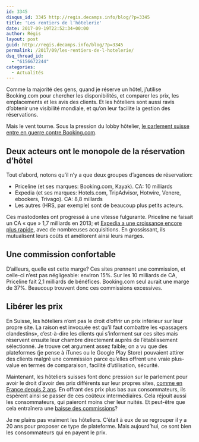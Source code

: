 ```yaml
---
id: 3345
disqus_id: 3345 http://regis.decamps.info/blog/?p=3345
title: 'Les rentiers de l’hôtelerie'
date: 2017-09-19T22:52:34+00:00
author: Régis
layout: post
guid: http://regis.decamps.info/blog/?p=3345
permalink: /2017/09/les-rentiers-de-l-hotelerie/
dsq_thread_id:
  - "6156672244"
categories:
  - Actualités
---
```

Comme la majorité des gens, quand je réserve un hôtel, j’utilise Booking.com pour chercher les disponibilités, et comparer les prix, les emplacements et les avis des clients. Et les hôteliers sont aussi ravis d’obtenir une visibilité mondiale, et qu’on leur facilite la gestion des réservations. 

Mais le vent tourne. Sous la pression du lobby hôtelier, <a href="https://www.letemps.ch/suisse/2017/09/18/guerre-bookingcom-aura-bien-lieu" target="_blank">le parlement suisse entre en guerre contre Booking.com</a>.
  
<!--more-->

## Deux acteurs ont le monopole de la réservation d’hôtel

Tout d’abord, notons qu’il n’y a que deux groupes d’agences de réservation:

  * Priceline (et ses marques: Booking.com, Kayak). CA: 10 milliards
  * Expedia (et ses marques: Hotels.com, TripAdvisor, Hotwire, Venere, ebookers, Trivago). CA: 8,8 millards
  * Les autres (HRS, par exemple) sont de beaucoup plus petits acteurs.

Ces mastodontes ont progressé à une vitesse fulgurante. Priceline ne faisait un CA « que » 1,7 milliards en 2013; et <a href="https://www.tendancehotellerie.fr/articles-breves/marketing-distribution/7056-article/resultats-3eme-trimestre-2016-tierce-priceline-expedia-tripadvisor-largement-et-a-nouveau-emporte-par-expedia-avec-2-fois-plus-de-croissance-que-priceline" target="_blank">Expedia a une croissance encore plus rapide</a>, avec de nombreuses acquisitions. En grossissant, ils mutualisent leurs coûts et améliorent ainsi leurs marges.

## Une commission confortable

D’ailleurs, quelle est cette marge? Ces sites prennent une commission, et celle-ci n’est pas négligeable: environ 15%. Sur les 10 milliards de CA, Priceline fait 2,1 milliards de bénéfices. Booking.com seul aurait une marge de 37%. Beaucoup trouvent donc ces commissions excessives.

## Libérer les prix

En Suisse, les hôteliers n’ont pas le droit d’offrir un prix inférieur sur leur propre site. La raison est invoquée est qu’il faut combattre les «passagers clandestins», c’est-à-dire les clients qui s’informent sur ces sites mais réservent ensuite leur chambre directement auprès de l’établissement sélectionné. Je trouve cet argument assez faible; on a vu que des plateformes (je pense à iTunes ou le Google Play Store) pouvaient attirer des clients malgré une commission parce qu’elles offrent une vraie plus-value en termes de comparaison, facilité d’utilisation, sécurité.

Maintenant, les hôteliers suisses font donc pression sur le parlement pour avoir le droit d’avoir des prix différents sur leur propres sites, <a href="http://www.lejdd.fr/Economie/Priceline-Expedia-TripAdvisor-attaques-par-Google-et-Amazon-745893" target="_blank">comme en France depuis 2 ans</a>. En offrant des prix plus bas aux consommateurs, ils espèrent ainsi se passer de ces coûteux intermédiaires. Cela réjouit aussi les consommateurs, qui paieront moins cher leur nuités. Et peut-être que cela entraînera une <a href="https://www.letemps.ch/opinions/2017/09/14/oui-une-saine-concurrence-hotels-suisse" target="_blank">baisse des commissions</a>?

Je ne plains pas vraiment les hôteliers. C’était à eux de se regrouper il y a 20 ans pour proposer ce type de plateforme. Mais aujourd’hui, ce sont bien les consommateurs qui en payent le prix.
